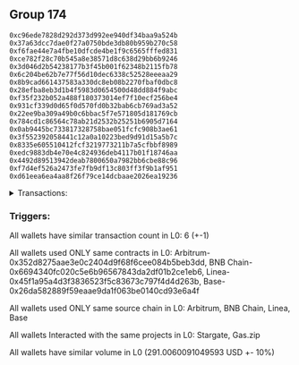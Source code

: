 ## Group 174

```0x52233b182524b63a5dcb87fb001284fbf23ab696
0xc96ede7828d292d373d992ee940df34baa9a524b
0x37a63dcc7dae0f27a0750bde3db80b959b270c58
0xf6fae44e7a4fbe10dfcde4be1f9c6565fffed831
0xce782f28c70b545a8e38571d8c638d29bb6b9246
0x3d046d2b54238177b3f45b001f62348b2115fb78
0x6c204be62b7e77f56d10dec6338c52528eeeaa29
0x8b9cad661437583a330dc8eb08b2270fbaf0dbc8
0x28efba8eb3d1b4f5983d0654500d48dd884f9abc
0xf35f232b052a488f180373014ef7f10ecf256be4
0x931cf339d0d65f0d570fd0b32bab6cb769ad3a52
0x22ee9ba309a49b0c6bbac5f7e571805d181769cb
0x784cd1c86564c78ab21d2532b25251b6905d7164
0x0ab9445bc733817328758bae051fcfc908b3ae61
0x3f552392058441c12a0a10223bed9d91d15a5b7c
0x8335e605510412fcf3219773211b7a5cfbbf8989
0xedc9883db4e70e4c824936deb4117b01f18746aa
0x4492d89513942deab7800650a7982bb6cbe88c96
0xf7d4ef526a2473fe7fb9df13c803ff3f9b1af951
0xd61eea6ea4aa8f26f79ce14dcbaae2026ea19236
```
<details>
<summary>Transactions:</summary>

Hashes: 

Wallet: 0x52233b182524b63a5dcb87fb001284fbf23ab696

       Hash: 0x8940b2c204fcc9ade352c0a5ff6d212d2232cd30891a3079018e61a4180c9d89
         - source chain: Arbitrum
         - destination chain: BNB Chain
         - project: Stargate
         - contract: 0x352d8275aae3e0c2404d9f68f6cee084b5beb3dd
         - value USD: 29.756445278
       Hash: 0x0da8b423cb036389b858252fe053326fb421623aab5f147165b65d9677763a45
         - source chain: BNB Chain
         - destination chain: Base
         - project: Stargate
         - contract: 0x6694340fc020c5e6b96567843da2df01b2ce1eb6
         - value USD: 29.991401788
       Hash: 0x1b9ff9b8876aecee0023b97473d3aad35459ef21368a84ad56ff09f007715d08
         - source chain: Linea
         - destination chain: Base
         - project: Stargate
         - contract: 0x45f1a95a4d3f3836523f5c83673c797f4d4d263b
         - value USD: 183.459340744
       Hash: 0x722a5ce20a0d3233870662b604b91dedc8e8f3a09ed859d2d95048a87318e2cc
         - source chain: Base
         - destination chain: Base
         - project: Gas.zip
         - contract: 0x26da582889f59eaae9da1f063be0140cd93e6a4f
         - value USD: 3.079927826e-05
       Hash: 0x2c585eb96bedc52bf6211bad1c1fddb3cfe1cf61c684229cd9cff09119b1f9a8
         - source chain: Linea
         - destination chain: Base
         - project: Stargate
         - contract: 0x45f1a95a4d3f3836523f5c83673c797f4d4d263b
         - value USD: 47.798685163
       Hash: 0x7711a41f8702de8050cc9cd2d2f3952c01751da6f621b24d141cdefb582d39fd
         - source chain: Base
         - destination chain: Scroll
         - project: Gas.zip
         - contract: 0x26da582889f59eaae9da1f063be0140cd93e6a4f
         - value USD: 0.000105332681
Wallet: 0xc96ede7828d292d373d992ee940df34baa9a524b

       Hash:0x13eb92d3f170166cab18482e69e84d63ca340ff9dc74460a2f999976d5471fa3
         - source chain: Arbitrum
         - destination chain: BNB Chain
         - project: Stargate
         - contract: 0x352d8275aae3e0c2404d9f68f6cee084b5beb3dd
         - value USD: 30.002799666
       Hash:0xe48eec90ec99013988fac1ed2508b067eea75367301a58bf8f71c6f64ca49f64
         - source chain: BNB Chain
         - destination chain: Base
         - project: Stargate
         - contract: 0x6694340fc020c5e6b96567843da2df01b2ce1eb6
         - value USD: 30.795962595
       Hash:0xe95b625be96ca0e0ca7abd81d61d64014a580b0319dcd5c91359601661f0dba5
         - source chain: Linea
         - destination chain: Base
         - project: Stargate
         - contract: 0x45f1a95a4d3f3836523f5c83673c797f4d4d263b
         - value USD: 183.454977319
       Hash:0xb60b41c6c3f5ee0f480212a832d354765eb90b57b1d0607824eae5dbdd28c55b
         - source chain: Base
         - destination chain: Arbitrum
         - project: Gas.zip
         - contract: 0x26da582889f59eaae9da1f063be0140cd93e6a4f
         - value USD: 0.0001339099055
       Hash:0x54db5430cb173ca41037a3506334eb57d9ddb9840582fe69a48b6769184a5e18
         - source chain: Linea
         - destination chain: Base
         - project: Stargate
         - contract: 0x45f1a95a4d3f3836523f5c83673c797f4d4d263b
         - value USD: 46.501379766
       Hash:0xa8b8008d78ddbc4f0f9a534b67ca7f6337120a64dc0d08a3d8f73892ff5d88ed
         - source chain: Base
         - destination chain: Metis
         - project: Gas.zip
         - contract: 0x26da582889f59eaae9da1f063be0140cd93e6a4f
         - value USD: 3.70988309e-06
Wallet: 0x37a63dcc7dae0f27a0750bde3db80b959b270c58

       Hash:0x5489fac33eff58a2808bfac1643e9e5048b8cf4ad5503c0dffe9dbc144ef7014
         - source chain: Arbitrum
         - destination chain: BNB Chain
         - project: Stargate
         - contract: 0x352d8275aae3e0c2404d9f68f6cee084b5beb3dd
         - value USD: 29.766142814
       Hash:0xd63265c47030999291eb924bc85ee52a1735d874a1d90e83f0ff7b36c9091cdb
         - source chain: BNB Chain
         - destination chain: Base
         - project: Stargate
         - contract: 0x6694340fc020c5e6b96567843da2df01b2ce1eb6
         - value USD: 30.114165363
       Hash:0xc8208ce1400b8aafba2aee413ac231152b2f43e0774a94314f7942d7b606bafb
         - source chain: Linea
         - destination chain: Base
         - project: Stargate
         - contract: 0x45f1a95a4d3f3836523f5c83673c797f4d4d263b
         - value USD: 182.289669902
       Hash:0xb3ff23ebfd92119ed828e61031f79e45e1a874e648af588e845527c86395a9a6
         - source chain: Base
         - destination chain: Metis
         - project: Gas.zip
         - contract: 0x26da582889f59eaae9da1f063be0140cd93e6a4f
         - value USD: 1.009220947e-06
       Hash:0x9c6481e56a6ee00c018fce859f55ff8af94798e6f2a302d0366d068c9c809c78
         - source chain: Linea
         - destination chain: Base
         - project: Stargate
         - contract: 0x45f1a95a4d3f3836523f5c83673c797f4d4d263b
         - value USD: 45.62704382
       Hash:0x12ec56cd0e0c6d2e6cad71aedbf2712c55abcbc7b2ad7ebee5b9c2f3fd327937
         - source chain: Base
         - destination chain: Base
         - project: Gas.zip
         - contract: 0x26da582889f59eaae9da1f063be0140cd93e6a4f
         - value USD: 0.000164733406
Wallet: 0xf6fae44e7a4fbe10dfcde4be1f9c6565fffed831

       Hash:0xd07e2be1129743eb8f0a98f46716ca4b78ae563b053d7b5f06beece08554ea0c
         - source chain: Arbitrum
         - destination chain: BNB Chain
         - project: Stargate
         - contract: 0x352d8275aae3e0c2404d9f68f6cee084b5beb3dd
         - value USD: 29.439579162
       Hash:0x102f2215293e208243c411177002d6e39eb07b4b496a741e34f2bf95fb55ff8f
         - source chain: BNB Chain
         - destination chain: Base
         - project: Stargate
         - contract: 0x6694340fc020c5e6b96567843da2df01b2ce1eb6
         - value USD: 30.111549541
       Hash:0xebbea0d9ab2813e42d2a54a680fad21ede728ca3631f20a94a3dee7f25e6e319
         - source chain: Linea
         - destination chain: Base
         - project: Stargate
         - contract: 0x45f1a95a4d3f3836523f5c83673c797f4d4d263b
         - value USD: 184.18010223
       Hash:0x294553cb46e6feee783e377fe84474ffce3736331680a3b434f47139f0205175
         - source chain: Base
         - destination chain: Arbitrum
         - project: Gas.zip
         - contract: 0x26da582889f59eaae9da1f063be0140cd93e6a4f
         - value USD: 0.0001017078137
       Hash:0x1b52e708abf3b50369d6fb08a35939806377fff664b543c11c1065591d06a709
         - source chain: Linea
         - destination chain: Base
         - project: Stargate
         - contract: 0x45f1a95a4d3f3836523f5c83673c797f4d4d263b
         - value USD: 47.281312114
       Hash:0x7b9ed69f721e8ba93749691d819ed54281fad57b2614b8589f14e0b07eeca1cb
         - source chain: Base
         - destination chain: Metis
         - project: Gas.zip
         - contract: 0x26da582889f59eaae9da1f063be0140cd93e6a4f
         - value USD: 4.749367241e-07
Wallet: 0xce782f28c70b545a8e38571d8c638d29bb6b9246

       Hash:0x606b752c60b1d5a45f65b77074f3eccfe61c8ad3b987e6827a4eb3b5c8b4126b
         - source chain: Arbitrum
         - destination chain: BNB Chain
         - project: Stargate
         - contract: 0x352d8275aae3e0c2404d9f68f6cee084b5beb3dd
         - value USD: 28.173465654
       Hash:0x0417a94562dbe19297353e6e0f0f29937e2d8fdbe242b1a7f21486128e1d58b0
         - source chain: BNB Chain
         - destination chain: Base
         - project: Stargate
         - contract: 0x6694340fc020c5e6b96567843da2df01b2ce1eb6
         - value USD: 28.409108606
       Hash:0x07ca907c201c6f356ea7f6ec17ea3b44b45b0141146645db6beaeb910b60942b
         - source chain: Linea
         - destination chain: Base
         - project: Stargate
         - contract: 0x45f1a95a4d3f3836523f5c83673c797f4d4d263b
         - value USD: 183.654983969
       Hash:0x67017ade5d5e77e23c37d6e3286f583fc949c55dab6c952c231826c039e9e132
         - source chain: Base
         - destination chain: Kava
         - project: Gas.zip
         - contract: 0x26da582889f59eaae9da1f063be0140cd93e6a4f
         - value USD: 4.266361381e-08
       Hash:0x9cda01ca7d9c3849375ba23e43560da5ad1b446e9d4c43c5891ba6126b7606c3
         - source chain: Linea
         - destination chain: Base
         - project: Stargate
         - contract: 0x45f1a95a4d3f3836523f5c83673c797f4d4d263b
         - value USD: 45.966533313
       Hash:0xcb52e84b904c7dd052be19b67ac627dd028fc7c0f5e34d89a26ae7821b9add8e
         - source chain: Base
         - destination chain: Zora
         - project: Gas.zip
         - contract: 0x26da582889f59eaae9da1f063be0140cd93e6a4f
         - value USD: 0.000171295114
Wallet: 0x3d046d2b54238177b3f45b001f62348b2115fb78

       Hash:0x6efa229e0357fc061a2d690cdffc4d2bfbe773a147e6e0992e6998c75542ab5f
         - source chain: Arbitrum
         - destination chain: BNB Chain
         - project: Stargate
         - contract: 0x352d8275aae3e0c2404d9f68f6cee084b5beb3dd
         - value USD: 32.460538012
       Hash:0x5a7209504131b840bd3be938d725b1e26f5254a3adbb8c7727d02a0632d4dc7b
         - source chain: BNB Chain
         - destination chain: Base
         - project: Stargate
         - contract: 0x6694340fc020c5e6b96567843da2df01b2ce1eb6
         - value USD: 33.188437349
       Hash:0xbb063ecdcb67c702b02e3fa382dcf7223426849a6bb2d2f5576899ec896f9a10
         - source chain: Linea
         - destination chain: Base
         - project: Stargate
         - contract: 0x45f1a95a4d3f3836523f5c83673c797f4d4d263b
         - value USD: 181.887422637
       Hash:0x16e865b749a319e1324bd858ca9f2da48f8020b9f75f4d77023b2f8e9b845997
         - source chain: Base
         - destination chain: Arbitrum
         - project: Gas.zip
         - contract: 0x26da582889f59eaae9da1f063be0140cd93e6a4f
         - value USD: 0.0001243836541
       Hash:0x1f6d77ece44f584d7a33a4fc9ed7ec04f7184c5fe04f18e8b32524934728aba5
         - source chain: Linea
         - destination chain: Base
         - project: Stargate
         - contract: 0x45f1a95a4d3f3836523f5c83673c797f4d4d263b
         - value USD: 46.443196646
       Hash:0x8001c9a200672e21873a0a1626de7656c2983ee6e657952a02165b5c252da51f
         - source chain: Base
         - destination chain: Arbitrum
         - project: Gas.zip
         - contract: 0x26da582889f59eaae9da1f063be0140cd93e6a4f
         - value USD: 9.186391193e-05
Wallet: 0x6c204be62b7e77f56d10dec6338c52528eeeaa29

       Hash:0x2d4ac34ff5b8bf96681943583e677f5ad79ad9816d8ca658bdda2d6e2b4b5979
         - source chain: Arbitrum
         - destination chain: BNB Chain
         - project: Stargate
         - contract: 0x352d8275aae3e0c2404d9f68f6cee084b5beb3dd
         - value USD: 28.032046501
       Hash:0x6054a79e41b41c0dcdfc96f85eb64d29b3ce3b3f37ddfc4e38cf99a192e2e4ae
         - source chain: BNB Chain
         - destination chain: Base
         - project: Stargate
         - contract: 0x6694340fc020c5e6b96567843da2df01b2ce1eb6
         - value USD: 28.592187132
       Hash:0x7606b36a989cf41dad7a35fb6e0dcdd5120ba77e0e56b5f89729607c384efcad
         - source chain: Linea
         - destination chain: Base
         - project: Stargate
         - contract: 0x45f1a95a4d3f3836523f5c83673c797f4d4d263b
         - value USD: 183.832391109
       Hash:0xd0b1700d594433aeb4eeb36eb4837caaf6625d0cd063aa09f035b7df2515468d
         - source chain: Base
         - destination chain: Zora
         - project: Gas.zip
         - contract: 0x26da582889f59eaae9da1f063be0140cd93e6a4f
         - value USD: 6.502630713e-05
       Hash:0x920370f295db0c11758e7cebd04047500ed1fbbd77c7dc667b908b494ec9ecb8
         - source chain: Linea
         - destination chain: Base
         - project: Stargate
         - contract: 0x45f1a95a4d3f3836523f5c83673c797f4d4d263b
         - value USD: 46.355109068
       Hash:0xfad6cfe0686ab53b29159a720193fef39f2485190220080a3b9dc9a8b8007a25
         - source chain: Base
         - destination chain: Arbitrum
         - project: Gas.zip
         - contract: 0x26da582889f59eaae9da1f063be0140cd93e6a4f
         - value USD: 8.62153121e-05
Wallet: 0x8b9cad661437583a330dc8eb08b2270fbaf0dbc8

       Hash:0x6c94ee2b28de8d1d8f73a8f1715ff5ab461b79ddade974875a5cef2e11dc58e0
         - source chain: Arbitrum
         - destination chain: BNB Chain
         - project: Stargate
         - contract: 0x352d8275aae3e0c2404d9f68f6cee084b5beb3dd
         - value USD: 31.278266974
       Hash:0xf74b8a7f7b63c4d4b8130221286f2123dc73a893689d6a6c7ab9242aeec41c5d
         - source chain: BNB Chain
         - destination chain: Base
         - project: Stargate
         - contract: 0x6694340fc020c5e6b96567843da2df01b2ce1eb6
         - value USD: 31.910229716
       Hash:0xa693e0f4a265081f839ed98e2da3f3a389b4fa56b98e97b59cdc65e125dd2cf5
         - source chain: Linea
         - destination chain: Base
         - project: Stargate
         - contract: 0x45f1a95a4d3f3836523f5c83673c797f4d4d263b
         - value USD: 182.561129689
       Hash:0x4a4e61c8bc1710da399bed289e0973fdd31b715f6cba225579a8293040f85cab
         - source chain: Base
         - destination chain: Metis
         - project: Gas.zip
         - contract: 0x26da582889f59eaae9da1f063be0140cd93e6a4f
         - value USD: 6.845150774e-07
       Hash:0x12201f67aa247dda48e665e87c9c722ade4ccb217519c01541751d4726a38bf4
         - source chain: Linea
         - destination chain: Base
         - project: Stargate
         - contract: 0x45f1a95a4d3f3836523f5c83673c797f4d4d263b
         - value USD: 42.61720073
       Hash:0xa55e1b90541c266a3ad5a05cf8ddfe2288534fd2f942df9a6ba7619dddc2ea81
         - source chain: Base
         - destination chain: Kava
         - project: Gas.zip
         - contract: 0x26da582889f59eaae9da1f063be0140cd93e6a4f
         - value USD: 5.66096821e-09
Wallet: 0x28efba8eb3d1b4f5983d0654500d48dd884f9abc

       Hash:0x1e79542f605a91181f21cbc16a4e5095c71ef112ba04bc791ebe3241e42ecb8f
         - source chain: Arbitrum
         - destination chain: BNB Chain
         - project: Stargate
         - contract: 0x352d8275aae3e0c2404d9f68f6cee084b5beb3dd
         - value USD: 30.920190575
       Hash:0x06e024d5e5f224445b8c468011b145b15e34327bd58d822d64d44d78e05d43f0
         - source chain: BNB Chain
         - destination chain: Base
         - project: Stargate
         - contract: 0x6694340fc020c5e6b96567843da2df01b2ce1eb6
         - value USD: 31.685788192
       Hash:0xeb5ca2e71dd1f55ceda7b4d1c90771cd64edb90fc2f49f4f61dd623813ffbd61
         - source chain: Linea
         - destination chain: Base
         - project: Stargate
         - contract: 0x45f1a95a4d3f3836523f5c83673c797f4d4d263b
         - value USD: 181.844086852
       Hash:0xe7f414424f074d24052d021bee0f924e95a91dbb7a0dcc43221ee410e1b25786
         - source chain: Base
         - destination chain: Base
         - project: Gas.zip
         - contract: 0x26da582889f59eaae9da1f063be0140cd93e6a4f
         - value USD: 1.867422153e-05
       Hash:0xe8b357394181bd804db359b8769f66e4defde328f087f16ef9d641669e8b837e
         - source chain: Linea
         - destination chain: Base
         - project: Stargate
         - contract: 0x45f1a95a4d3f3836523f5c83673c797f4d4d263b
         - value USD: 43.767518772
       Hash:0xf45a3eb4e6c0effbeb9c246833df23fbac902a1d96de1366794ac09c80d3aeb3
         - source chain: Base
         - destination chain: Linea
         - project: Gas.zip
         - contract: 0x26da582889f59eaae9da1f063be0140cd93e6a4f
         - value USD: 7.126668944e-05
Wallet: 0xf35f232b052a488f180373014ef7f10ecf256be4

       Hash:0xc623e77fc845a7a35d49e7564ae794d8b940e396a6916706e962fdcba4c319b1
         - source chain: Arbitrum
         - destination chain: BNB Chain
         - project: Stargate
         - contract: 0x352d8275aae3e0c2404d9f68f6cee084b5beb3dd
         - value USD: 30.05042501
       Hash:0xa86c233d8cd7c22997525cfe044ea1a44605d04a044026471da3ef67c151dc7d
         - source chain: BNB Chain
         - destination chain: Base
         - project: Stargate
         - contract: 0x6694340fc020c5e6b96567843da2df01b2ce1eb6
         - value USD: 32.004111215
       Hash:0x691a2d70634f0b0981dc3b38f3bc89d29148b1f1982886de245c7ab5d9b6b58e
         - source chain: Linea
         - destination chain: Base
         - project: Stargate
         - contract: 0x45f1a95a4d3f3836523f5c83673c797f4d4d263b
         - value USD: 181.466255191
       Hash:0xc6d1fa4a88f08ecbd92bb5d71ddb3f915bcb1e93cfdbdb3cc8d9659d0b18a578
         - source chain: Base
         - destination chain: Linea
         - project: Gas.zip
         - contract: 0x26da582889f59eaae9da1f063be0140cd93e6a4f
         - value USD: 8.870255229e-05
       Hash:0xac86ec85bee2834df7470c9ddff56c7f4d5ca2542192d5bd203d568e6cfafc3d
         - source chain: Linea
         - destination chain: Base
         - project: Stargate
         - contract: 0x45f1a95a4d3f3836523f5c83673c797f4d4d263b
         - value USD: 42.521077597
       Hash:0xf8783c9b3753c1281e0525ab16f01ef9cd9200ae0ef240e761261942840f5edf
         - source chain: Base
         - destination chain: Scroll
         - project: Gas.zip
         - contract: 0x26da582889f59eaae9da1f063be0140cd93e6a4f
         - value USD: 0.0001042927162
Wallet: 0x931cf339d0d65f0d570fd0b32bab6cb769ad3a52

       Hash:0x95b14de79a1a43672fcff45550615e68a81154b044d2108794970e8c67f419ac
         - source chain: Arbitrum
         - destination chain: BNB Chain
         - project: Stargate
         - contract: 0x352d8275aae3e0c2404d9f68f6cee084b5beb3dd
         - value USD: 30.995186853
       Hash:0x2944e91e23b3ec1231e911579315cb741cee43907a0423ce7335ebd01f12400f
         - source chain: BNB Chain
         - destination chain: Base
         - project: Stargate
         - contract: 0x6694340fc020c5e6b96567843da2df01b2ce1eb6
         - value USD: 32.015360749
       Hash:0x07cdd6b6f63f182f138922fc7a243d6175f2033567ee8b68730eac78cd176ed3
         - source chain: Linea
         - destination chain: Base
         - project: Stargate
         - contract: 0x45f1a95a4d3f3836523f5c83673c797f4d4d263b
         - value USD: 182.147200473
       Hash:0x68feb91af4cfeaa2b6cf4969c50cddd0cf3c7614b2d57cf124045210a9cf316d
         - source chain: Base
         - destination chain: Zora
         - project: Gas.zip
         - contract: 0x26da582889f59eaae9da1f063be0140cd93e6a4f
         - value USD: 0.0001152754457
       Hash:0x091958f74b57ca5f01fcb17252abd8899d84b8f20e9bec8415741bf36880d1c8
         - source chain: Linea
         - destination chain: Base
         - project: Stargate
         - contract: 0x45f1a95a4d3f3836523f5c83673c797f4d4d263b
         - value USD: 50.081387396
       Hash:0xb089d0c0cd05c81f647c40d9a7f3522782081a0f1ed9b0c85617212a745084cb
         - source chain: Base
         - destination chain: Zora
         - project: Gas.zip
         - contract: 0x26da582889f59eaae9da1f063be0140cd93e6a4f
         - value USD: 0.0001272371138
Wallet: 0x22ee9ba309a49b0c6bbac5f7e571805d181769cb

       Hash:0x4c70f2c3eda899d8047fcb013019903adcc5e961bf578f3e0fdaf9947545b547
         - source chain: Arbitrum
         - destination chain: BNB Chain
         - project: Stargate
         - contract: 0x352d8275aae3e0c2404d9f68f6cee084b5beb3dd
         - value USD: 28.338230839
       Hash:0xd937d36e5a892855fda38b15f47924599c8ffcc4810a0ad2c3e37b32840d78e4
         - source chain: BNB Chain
         - destination chain: Base
         - project: Stargate
         - contract: 0x6694340fc020c5e6b96567843da2df01b2ce1eb6
         - value USD: 29.054047256
       Hash:0xa804e38e70b8f59c1e7e30cdf5e11e9b756ce5b0ee13368e12792d7d85beaf55
         - source chain: Linea
         - destination chain: Base
         - project: Stargate
         - contract: 0x45f1a95a4d3f3836523f5c83673c797f4d4d263b
         - value USD: 181.216499609
       Hash:0x9112fe5d82c2688d7996def76397815c6b5a0fa76bb6e26b3fb5a546d9f6627b
         - source chain: Base
         - destination chain: Linea
         - project: Gas.zip
         - contract: 0x26da582889f59eaae9da1f063be0140cd93e6a4f
         - value USD: 0.0001162807549
       Hash:0xd1f31455a61e079343f895d60fef45bd96a54d1e665f9b0e870c055ea6f73faf
         - source chain: Linea
         - destination chain: Base
         - project: Stargate
         - contract: 0x45f1a95a4d3f3836523f5c83673c797f4d4d263b
         - value USD: 48.55774446
       Hash:0x1a844c19f89c5c77642601658c597c2b504c70be9c55c609a89c6a0421784b14
         - source chain: Base
         - destination chain: Kava
         - project: Gas.zip
         - contract: 0x26da582889f59eaae9da1f063be0140cd93e6a4f
         - value USD: 1.940065181e-08
Wallet: 0x784cd1c86564c78ab21d2532b25251b6905d7164

       Hash:0x84f1caa85972ddf0404608d9235c46b6a0d780149f8e1d64af9d7977696ffe47
         - source chain: Arbitrum
         - destination chain: BNB Chain
         - project: Stargate
         - contract: 0x352d8275aae3e0c2404d9f68f6cee084b5beb3dd
         - value USD: 31.404099124
       Hash:0x842c49be30b1d04326289011f1aef5d428b975ac9564f47a0041c32fa16e918f
         - source chain: BNB Chain
         - destination chain: Base
         - project: Stargate
         - contract: 0x6694340fc020c5e6b96567843da2df01b2ce1eb6
         - value USD: 32.247132576
       Hash:0xe4aa0e81e419e4c1551a1ce3ad74b7014e9f28faa21406b78f9da1bd32ab9b8a
         - source chain: Linea
         - destination chain: Base
         - project: Stargate
         - contract: 0x45f1a95a4d3f3836523f5c83673c797f4d4d263b
         - value USD: 180.647879255
       Hash:0x2fc97ca9435185cd18a7d555ac0ee28a690f70c0271380f5b49e2e1f8303c62a
         - source chain: Base
         - destination chain: Arbitrum
         - project: Gas.zip
         - contract: 0x26da582889f59eaae9da1f063be0140cd93e6a4f
         - value USD: 7.305246271e-05
       Hash:0xfb9201569a2f1793238c38a822a10ad866d6509c2623d93d6189c4fc0b03ca0d
         - source chain: Linea
         - destination chain: Base
         - project: Stargate
         - contract: 0x45f1a95a4d3f3836523f5c83673c797f4d4d263b
         - value USD: 47.940519506
       Hash:0x5c4c02ec54adedfed11c4dfbb1aebe50d17fe1e164a388c2f4ddac361e77d511
         - source chain: Base
         - destination chain: Scroll
         - project: Gas.zip
         - contract: 0x26da582889f59eaae9da1f063be0140cd93e6a4f
         - value USD: 7.248740014e-05
Wallet: 0x0ab9445bc733817328758bae051fcfc908b3ae61

       Hash:0x1457b163ef06715ab000d55f4249b5170fc1ed83a9ae73cbdbc5a1240ce85a72
         - source chain: Arbitrum
         - destination chain: BNB Chain
         - project: Stargate
         - contract: 0x352d8275aae3e0c2404d9f68f6cee084b5beb3dd
         - value USD: 28.307234696
       Hash:0x56c9adf1110435680a7786b097f12b75fa25298dc09c46a429c8e4c71f1a46e2
         - source chain: BNB Chain
         - destination chain: Base
         - project: Stargate
         - contract: 0x6694340fc020c5e6b96567843da2df01b2ce1eb6
         - value USD: 28.94658549
       Hash:0x21fb184c4a4d381965f035c12e9176047db4bf1cb2e5cb6a2f087375a766494e
         - source chain: Linea
         - destination chain: Base
         - project: Stargate
         - contract: 0x45f1a95a4d3f3836523f5c83673c797f4d4d263b
         - value USD: 181.056963513
       Hash:0xea38938d8aaf94f1fa198a92ee658fd6abcb7d2dc0a90c9a9f3f5822403877cb
         - source chain: Base
         - destination chain: Base
         - project: Gas.zip
         - contract: 0x26da582889f59eaae9da1f063be0140cd93e6a4f
         - value USD: 4.456870431e-05
       Hash:0x640415380e5b80adbc44d5fb3a290963a22870b04c2f3687a7d2c52e616469a2
         - source chain: Linea
         - destination chain: Base
         - project: Stargate
         - contract: 0x45f1a95a4d3f3836523f5c83673c797f4d4d263b
         - value USD: 50.096154524
       Hash:0xa06ba4fc6ffa1f9669bda1a17f7b0f87918573c889b12a1019d3ccc68dda91e3
         - source chain: Base
         - destination chain: Kava
         - project: Gas.zip
         - contract: 0x26da582889f59eaae9da1f063be0140cd93e6a4f
         - value USD: 1.872835199e-08
Wallet: 0x3f552392058441c12a0a10223bed9d91d15a5b7c

       Hash:0xfeaf79081270705cd46020b79a90a48f6fc65e0b0fc7b9a568bdb23fbdc56812
         - source chain: Arbitrum
         - destination chain: BNB Chain
         - project: Stargate
         - contract: 0x352d8275aae3e0c2404d9f68f6cee084b5beb3dd
         - value USD: 28.244361088
       Hash:0x5ac9582b0a1ff13283f2f9ae5fb1a0f437a92b2223981e804fea4714a69e7959
         - source chain: BNB Chain
         - destination chain: Base
         - project: Stargate
         - contract: 0x6694340fc020c5e6b96567843da2df01b2ce1eb6
         - value USD: 29.663785846
       Hash:0x9830d3aa003f9c757fb24d02c4b2faa5081e357cd3a26d3f6724c763ee56db51
         - source chain: Linea
         - destination chain: Base
         - project: Stargate
         - contract: 0x45f1a95a4d3f3836523f5c83673c797f4d4d263b
         - value USD: 183.871087517
       Hash:0xe10c3b74586fc2eddf577ef81e6c223a5753fc00819d41f75ea64306b373b384
         - source chain: Base
         - destination chain: Linea
         - project: Gas.zip
         - contract: 0x26da582889f59eaae9da1f063be0140cd93e6a4f
         - value USD: 2.881886144e-05
       Hash:0xbf1dc2265f646640f047d0c2819b53174a72f4428d8653c015383c819c505eec
         - source chain: Linea
         - destination chain: Base
         - project: Stargate
         - contract: 0x45f1a95a4d3f3836523f5c83673c797f4d4d263b
         - value USD: 44.136009489
       Hash:0xd9b61876cd5862d64b3e60292f7fe033287d990da3460e6daa8d87cccf6d9018
         - source chain: Base
         - destination chain: Linea
         - project: Gas.zip
         - contract: 0x26da582889f59eaae9da1f063be0140cd93e6a4f
         - value USD: 0.0001550328606
Wallet: 0x8335e605510412fcf3219773211b7a5cfbbf8989

       Hash:0x81a6067a1bceb240f81d5fbbfc5bc568adca8229d3a964744f199fd153666cf6
         - source chain: Arbitrum
         - destination chain: BNB Chain
         - project: Stargate
         - contract: 0x352d8275aae3e0c2404d9f68f6cee084b5beb3dd
         - value USD: 28.883308308
       Hash:0xe7b368b3da6447b557bf348a236012294a0d81a0d5ccd5a7f5619e4d3e59d81c
         - source chain: BNB Chain
         - destination chain: Base
         - project: Stargate
         - contract: 0x6694340fc020c5e6b96567843da2df01b2ce1eb6
         - value USD: 30.204212657
       Hash:0xd54dded66fa561e8f39ace14e8cb1196fbf715d3ba24f1e7bdc99e37a038afb0
         - source chain: Linea
         - destination chain: Base
         - project: Stargate
         - contract: 0x45f1a95a4d3f3836523f5c83673c797f4d4d263b
         - value USD: 183.851862567
       Hash:0x28558d962b0b8068ab996613c36c2b93f43b0c63ff5e1e1e91ddda7605789b54
         - source chain: Base
         - destination chain: Zora
         - project: Gas.zip
         - contract: 0x26da582889f59eaae9da1f063be0140cd93e6a4f
         - value USD: 0.0001082382819
       Hash:0xdec9257fc17d1258d338aadcc0122351c87e18b13abea5e9a351bce5512e9dc5
         - source chain: Linea
         - destination chain: Base
         - project: Stargate
         - contract: 0x45f1a95a4d3f3836523f5c83673c797f4d4d263b
         - value USD: 45.526787487
       Hash:0x1c2801b255267cdf836a71086488244bcf2abcc1d2180533b2ad0a8c15856349
         - source chain: Base
         - destination chain: Scroll
         - project: Gas.zip
         - contract: 0x26da582889f59eaae9da1f063be0140cd93e6a4f
         - value USD: 8.49732681e-05
Wallet: 0xedc9883db4e70e4c824936deb4117b01f18746aa

       Hash:0x475fd84c997eebe0b39f8dd8bef63700f0a5464781fa2aa47f411bd870ec8d29
         - source chain: Arbitrum
         - destination chain: BNB Chain
         - project: Stargate
         - contract: 0x352d8275aae3e0c2404d9f68f6cee084b5beb3dd
         - value USD: 31.613231161
       Hash:0x4bd1f3bd5667f8d60e3180563391c2afa61c644e661fa3e3fa8286468fd280e0
         - source chain: BNB Chain
         - destination chain: Base
         - project: Stargate
         - contract: 0x6694340fc020c5e6b96567843da2df01b2ce1eb6
         - value USD: 33.062417752
       Hash:0xc5e1c311c2648af951d99e6564390ea590ea88425e5f6154c447439da6c7b521
         - source chain: Linea
         - destination chain: Base
         - project: Stargate
         - contract: 0x45f1a95a4d3f3836523f5c83673c797f4d4d263b
         - value USD: 184.771967989
       Hash:0xc74b9174feea621c63d74fa14772de35c70e2dd99b0f1c5e4dad287066572618
         - source chain: Base
         - destination chain: Metis
         - project: Gas.zip
         - contract: 0x26da582889f59eaae9da1f063be0140cd93e6a4f
         - value USD: 2.33651316e-06
       Hash:0x9ba821d6b90ea6d955da893b177d2ed8d618cace510b3fe54765247a27412ef2
         - source chain: Linea
         - destination chain: Base
         - project: Stargate
         - contract: 0x45f1a95a4d3f3836523f5c83673c797f4d4d263b
         - value USD: 43.841128236
       Hash:0xf57d3af669cdd98c3848f95415449bd4e4f5de189f35f1ea87b40fbc65a47667
         - source chain: Base
         - destination chain: Arbitrum
         - project: Gas.zip
         - contract: 0x26da582889f59eaae9da1f063be0140cd93e6a4f
         - value USD: 7.630252646e-05
Wallet: 0x4492d89513942deab7800650a7982bb6cbe88c96

       Hash:0x9c3d5f903e15a3a878313c9cc1147683c6264391988fe89a529cc0eee9306a4e
         - source chain: Arbitrum
         - destination chain: BNB Chain
         - project: Stargate
         - contract: 0x352d8275aae3e0c2404d9f68f6cee084b5beb3dd
         - value USD: 30.839031042
       Hash:0x5ab0b32f7246c5904fa4767f0f7b72858fa01e1a6ba9c32ef5e3aabf86a50dd8
         - source chain: BNB Chain
         - destination chain: Base
         - project: Stargate
         - contract: 0x6694340fc020c5e6b96567843da2df01b2ce1eb6
         - value USD: 32.113767671
       Hash:0xed8c75b164906d007f183b04583ded9641deea0ea07618d2c7fdc2a35a2c341e
         - source chain: Linea
         - destination chain: Base
         - project: Stargate
         - contract: 0x45f1a95a4d3f3836523f5c83673c797f4d4d263b
         - value USD: 185.232168622
       Hash:0x165ba2c859126c2b73fe10ccdd9dfcc40576e5df8196f361d96ba8f848e72f0b
         - source chain: Base
         - destination chain: Kava
         - project: Gas.zip
         - contract: 0x26da582889f59eaae9da1f063be0140cd93e6a4f
         - value USD: 1.718819057e-08
       Hash:0x71249628b030ff9eefc2ccebfd48cb56b3cf4f6167eeed5d2f255144315708d4
         - source chain: Linea
         - destination chain: Base
         - project: Stargate
         - contract: 0x45f1a95a4d3f3836523f5c83673c797f4d4d263b
         - value USD: 48.888569593
       Hash:0x432a16d1d28952e098b56816b80769e4d41b9a96f80cf0fb863242bac6ea9281
         - source chain: Base
         - destination chain: Kava
         - project: Gas.zip
         - contract: 0x26da582889f59eaae9da1f063be0140cd93e6a4f
         - value USD: 4.533221611e-08
Wallet: 0xf7d4ef526a2473fe7fb9df13c803ff3f9b1af951

       Hash:0xdc9c2260d597eaaa399b3449f736b73de7309a2e0d10de7a9f27fe2d2f06d680
         - source chain: Arbitrum
         - destination chain: BNB Chain
         - project: Stargate
         - contract: 0x352d8275aae3e0c2404d9f68f6cee084b5beb3dd
         - value USD: 29.295121347
       Hash:0xaec9cb4814dd7d87744fd317047c57c3d5bc8731e5ca07d7189e6d848827e08e
         - source chain: BNB Chain
         - destination chain: Base
         - project: Stargate
         - contract: 0x6694340fc020c5e6b96567843da2df01b2ce1eb6
         - value USD: 30.180771291
       Hash:0x49cc92152b1512d89112e5e382a85d348ce5a13e230503498d3dbb9b950917ac
         - source chain: Linea
         - destination chain: Base
         - project: Stargate
         - contract: 0x45f1a95a4d3f3836523f5c83673c797f4d4d263b
         - value USD: 182.03727693
       Hash:0x940d0a8cbde878e1406dd9967fb240efc77f5ed5bfd3908a4fa6f70473635cd0
         - source chain: Base
         - destination chain: Scroll
         - project: Gas.zip
         - contract: 0x26da582889f59eaae9da1f063be0140cd93e6a4f
         - value USD: 0.0001402940231
       Hash:0xeb365836ab8965687361d770020459cf7b403252aeeba7ddc6e5b4c3889af517
         - source chain: Linea
         - destination chain: Base
         - project: Stargate
         - contract: 0x45f1a95a4d3f3836523f5c83673c797f4d4d263b
         - value USD: 39.933423999
       Hash:0x7238d042a3598900711978ea35850a069f5a7bc8579ec4c9ffc7526fa92c0fba
         - source chain: Base
         - destination chain: Linea
         - project: Gas.zip
         - contract: 0x26da582889f59eaae9da1f063be0140cd93e6a4f
         - value USD: 2.115660961e-05
Wallet: 0xd61eea6ea4aa8f26f79ce14dcbaae2026ea19236

       Hash:0x7ee9c4a23257c2bc6af7586a344ccbc23dcb0f9d6a67793773b679e991b6a032
         - source chain: Arbitrum
         - destination chain: BNB Chain
         - project: Stargate
         - contract: 0x352d8275aae3e0c2404d9f68f6cee084b5beb3dd
         - value USD: 29.737540829
       Hash:0x6350e0bc402fbc6e0f2104c2749dd039449cb521061c3e60157ac3ebf3f15ab0
         - source chain: BNB Chain
         - destination chain: Base
         - project: Stargate
         - contract: 0x6694340fc020c5e6b96567843da2df01b2ce1eb6
         - value USD: 31.35371685
       Hash:0xd22db5d1e37f852baa6191a047039231e86e951f4c3973cd630128c57493bea8
         - source chain: Linea
         - destination chain: Base
         - project: Stargate
         - contract: 0x45f1a95a4d3f3836523f5c83673c797f4d4d263b
         - value USD: 179.981348094
       Hash:0x032cf8e4325172106f4ca90e35e5359335c777e460eef2dee80f8cbed914f200
         - source chain: Base
         - destination chain: Zora
         - project: Gas.zip
         - contract: 0x26da582889f59eaae9da1f063be0140cd93e6a4f
         - value USD: 0.0001377223838
       Hash:0xa31b1f382058a8538f8bcaf73c069c63e9a7c051194dab9b828157d91d4f66a8
         - source chain: Linea
         - destination chain: Base
         - project: Stargate
         - contract: 0x45f1a95a4d3f3836523f5c83673c797f4d4d263b
         - value USD: 49.280296172
       Hash:0xf6eb4131456249b8b4fdc21b4257f4875f853f1c6a28b2496cc05027f3123294
         - source chain: Base
         - destination chain: Base
         - project: Gas.zip
         - contract: 0x26da582889f59eaae9da1f063be0140cd93e6a4f
         - value USD: 1.94679737e-05

</details>


### Triggers: 
All wallets have similar transaction count in L0: 6 (+-1)

All wallets used ONLY same contracts in L0: Arbitrum-0x352d8275aae3e0c2404d9f68f6cee084b5beb3dd, BNB Chain-0x6694340fc020c5e6b96567843da2df01b2ce1eb6, Linea-0x45f1a95a4d3f3836523f5c83673c797f4d4d263b, Base-0x26da582889f59eaae9da1f063be0140cd93e6a4f

All wallets used ONLY same source chain in L0: Arbitrum, BNB Chain, Linea, Base

All wallets Interacted with the same projects in L0: Stargate, Gas.zip

All wallets have similar volume in L0 (291.0060091049593 USD +- 10%)

